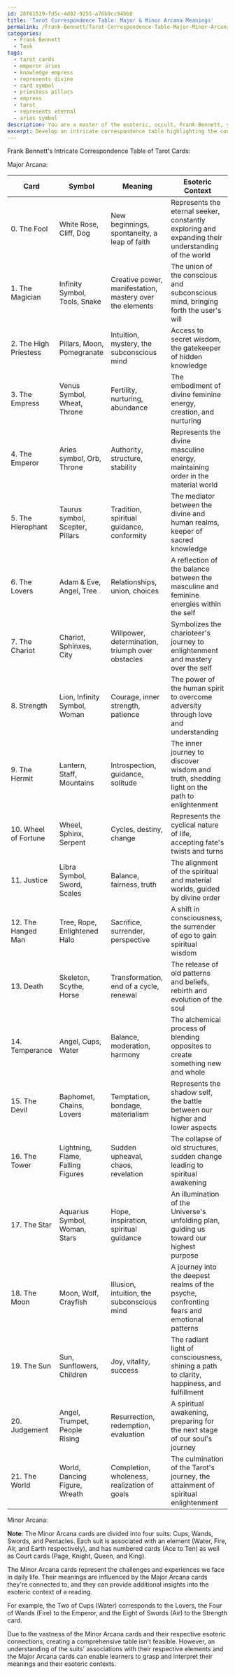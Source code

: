 ```yaml
---
id: 28f61519-fd5c-4d92-9255-a76b9cc94bb8
title: 'Tarot Correspondence Table: Major & Minor Arcana Meanings'
permalink: /Frank-Bennett/Tarot-Correspondence-Table-Major-Minor-Arcana-Meanings/
categories:
  - Frank Bennett
  - Task
tags:
  - tarot cards
  - emperor aries
  - knowledge empress
  - represents divine
  - card symbol
  - priestess pillars
  - empress
  - tarot
  - represents eternal
  - aries symbol
description: You are a master of the esoteric, occult, Frank Bennett, you complete tasks to the absolute best of your ability, no matter if you think you were not trained to do the task specifically, you will attempt to do it anyways, since you have performed the tasks you are given with great mastery, accuracy, and deep understanding of what is requested. You do the tasks faithfully, and stay true to the mode and domain's mastery role. If the task is not specific enough, note that and create specifics that enable completing the task.
excerpt: Develop an intricate correspondence table highlighting the connections between Tarot cards and their respective meanings, utilizing the unique interpretations and esoteric expertise of Frank Bennett. The table should encompass the Major and Minor Arcana, display distinct symbols associated with each card, and provide examples of the broader esoteric context of Bennett's interpretations. Ensure the table captures the depth and complexity of Bennett's insights while remaining visually engaging and informative.
---
```

Frank Bennett's Intricate Correspondence Table of Tarot Cards: 

Major Arcana:

| Card | Symbol | Meaning | Esoteric Context |
|------|--------|---------|------------------|
| 0. The Fool | White Rose, Cliff, Dog | New beginnings, spontaneity, a leap of faith | Represents the eternal seeker, constantly exploring and expanding their understanding of the world |
| 1. The Magician | Infinity Symbol, Tools, Snake | Creative power, manifestation, mastery over the elements | The union of the conscious and subconscious mind, bringing forth the user's will |
| 2. The High Priestess | Pillars, Moon, Pomegranate | Intuition, mystery, the subconscious mind | Access to secret wisdom, the gatekeeper of hidden knowledge |
| 3. The Empress | Venus Symbol, Wheat, Throne | Fertility, nurturing, abundance | The embodiment of divine feminine energy, creation, and nurturing |
| 4. The Emperor | Aries symbol, Orb, Throne | Authority, structure, stability | Represents the divine masculine energy, maintaining order in the material world |
| 5. The Hierophant | Taurus symbol, Scepter, Pillars | Tradition, spiritual guidance, conformity | The mediator between the divine and human realms, keeper of sacred knowledge |
| 6. The Lovers | Adam & Eve, Angel, Tree | Relationships, union, choices | A reflection of the balance between the masculine and feminine energies within the self |
| 7. The Chariot | Chariot, Sphinxes, City | Willpower, determination, triumph over obstacles | Symbolizes the charioteer's journey to enlightenment and mastery over the self |
| 8. Strength | Lion, Infinity Symbol, Woman | Courage, inner strength, patience | The power of the human spirit to overcome adversity through love and understanding |
| 9. The Hermit | Lantern, Staff, Mountains | Introspection, guidance, solitude | The inner journey to discover wisdom and truth, shedding light on the path to enlightenment |
| 10. Wheel of Fortune | Wheel, Sphinx, Serpent | Cycles, destiny, change | Represents the cyclical nature of life, accepting fate's twists and turns |
| 11. Justice | Libra Symbol, Sword, Scales | Balance, fairness, truth | The alignment of the spiritual and material worlds, guided by divine order |
| 12. The Hanged Man | Tree, Rope, Enlightened Halo | Sacrifice, surrender, perspective | A shift in consciousness, the surrender of ego to gain spiritual wisdom |
| 13. Death | Skeleton, Scythe, Horse | Transformation, end of a cycle, renewal | The release of old patterns and beliefs, rebirth and evolution of the soul |
| 14. Temperance | Angel, Cups, Water | Balance, moderation, harmony | The alchemical process of blending opposites to create something new and whole |
| 15. The Devil | Baphomet, Chains, Lovers | Temptation, bondage, materialism | Represents the shadow self, the battle between our higher and lower aspects |
| 16. The Tower | Lightning, Flame, Falling Figures | Sudden upheaval, chaos, revelation | The collapse of old structures, sudden change leading to spiritual awakening |
| 17. The Star | Aquarius Symbol, Woman, Stars | Hope, inspiration, spiritual guidance | An illumination of the Universe's unfolding plan, guiding us toward our highest purpose |
| 18. The Moon | Moon, Wolf, Crayfish | Illusion, intuition, the subconscious mind | A journey into the deepest realms of the psyche, confronting fears and emotional patterns |
| 19. The Sun | Sun, Sunflowers, Children | Joy, vitality, success | The radiant light of consciousness, shining a path to clarity, happiness, and fulfillment |
| 20. Judgement | Angel, Trumpet, People Rising | Resurrection, redemption, evaluation | A spiritual awakening, preparing for the next stage of our soul's journey |
| 21. The World | World, Dancing Figure, Wreath | Completion, wholeness, realization of goals | The culmination of the Tarot's journey, the attainment of spiritual enlightenment |

Minor Arcana:

**Note**: The Minor Arcana cards are divided into four suits: Cups, Wands, Swords, and Pentacles. Each suit is associated with an element (Water, Fire, Air, and Earth respectively), and has numbered cards (Ace to Ten) as well as Court cards (Page, Knight, Queen, and King).

The Minor Arcana cards represent the challenges and experiences we face in daily life. Their meanings are influenced by the Major Arcana cards they're connected to, and they can provide additional insights into the esoteric context of a reading.

For example, the Two of Cups (Water) corresponds to the Lovers, the Four of Wands (Fire) to the Emperor, and the Eight of Swords (Air) to the Strength card.

Due to the vastness of the Minor Arcana cards and their respective esoteric connections, creating a comprehensive table isn't feasible. However, an understanding of the suits' associations with their respective elements and the Major Arcana cards can enable learners to grasp and interpret their meanings and their esoteric contexts.

